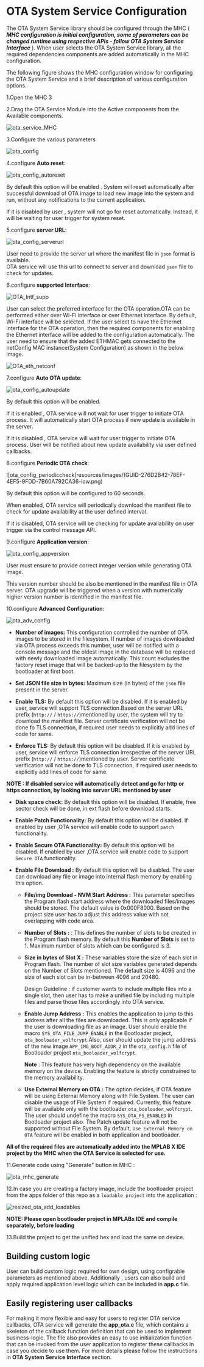 # OTA System Service Configuration  

The OTA System Service library should be configured through the MHC ( ***MHC configuration is initial configuration, some of parameters can be changed runtime using respective APIs - follow OTA System Service Interface*** ). When user selects the OTA System Service library, all the required dependencies components are added automatically in the MHC configuration.

The following figure shows the MHC configuration window for configuring the OTA System Service and a brief description of various configuration options.  

1.Open the MHC 3  

2.Drag the OTA Service Module into the Active components from the Available components.

![ota_service_MHC](resources/images/GUID-EB36963A-A6D4-49BC-A78F-461F15031AB8-low.png)

3.Configure the various parameters  

![ota_config](resources/images/GUID-63897CE4-6840-406B-82A9-F56C5AEC9FE1-low.png)

4.configure **Auto reset**:  

![ota_config_autoreset](resources/images/GUID-511FAF9D-2A70-4A8C-82DF-5C0677765B47-low.png)  

   By default this option will be enabled . System will reset automatically after successful download of OTA image to load new image into the system and run, without any notifications to the current application.  

   If it is disabled by user , system will not go for reset automatically. Instead, it will be waiting for user trigger for system reset.  

5.configure **server URL**:

![ota_config_serverurl](resources/images/GUID-B9FF72A6-4CCB-4474-8E28-991670DE743C-low.png)

User need to provide the server url where the manifest file in `json` format is available.  
OTA service will use this url to connect to server and download `json` file to check for updates.  

6.configure **supported Interface**:

![OTA_Intf_supp](resources/images/GUID-D00A9226-971A-4445-880C-23AA2EEEB0F5-low.png)

User can select the preferred interface for the OTA operation.OTA can be performed either over Wi-Fi interface or over Ethernet interface. By default, Wi-Fi interface will be selected. If the user select to have the Ethernet interface for the OTA operation, then the required components for enabling the Ethernet interface will be added to the configuration automatically. The user need to ensure that the added ETHMAC gets connected to the netConfig MAC instance(System Configuration) as shown in the below image.  

![OTA_eth_netconf](resources/images/GUID-A88C02E1-33CB-439D-BC62-036CB89D2526-low.png)  

7.configure **Auto OTA update**:

![ota_config_autoupdate](resources/images/GUID-8DA19CE5-1D03-4191-84B7-765DCC81DDC7-low.png)  

By default this option will be enabled.  

   If it is enabled , OTA service will not wait for user trigger to initiate OTA process. It will automatically start OTA process if new update is available in the server.  

   If it is disabled , OTA service will wait for user trigger to initiate OTA process. User will be notified about new update availability via user defined callbacks.  

8.configure **Periodic OTA check**:  

![ota_config_periodiccheck]resources/images/(GUID-276D2B42-78EF-4EF5-9FDD-7B60A792CA36-low.png)  

   By default this option will be configured to 60 seconds.  

   When enabled, OTA service will periodically download the manifest file to check for update availability at the user defined interval.  

   If it is disabled, OTA service will be checking for update availability on user trigger via the control message API.  

9.configure **Application version**:

   ![ota_config_appversion](resources/images/GUID-2BFEC2AC-400F-44FB-A3E4-86BD5D340EDC-low.png)  

   User must ensure to provide correct integer version while generating OTA image.  

   This version number should be also be mentioned in the manifest file in OTA server. OTA upgrade will be triggered when a version with numerically higher version number is identified in the manifest file.  

10.configure **Advanced Configuration**:  

![ota_adv_config](resources/images/GUID-EDC946BB-7AAC-4F0D-9FE6-E5F6F6B7C64B-low.png)  

   - **Number of images:**  This configuration controlled the number of OTA images to be stored in the filesystem. If number of images downloaded via OTA process exceeds this number, user will be notified with a console message and the oldest image in the database will be replaced with newly downloaded image automatically. This count excludes the factory reset image that will be backed-up to the filesystem by the bootloader at first boot.
   
   - **Set JSON file size in bytes:** Maximum size (in bytes) of the `json` file present in the server.
   - **Enable TLS:** By default this option will be disabled.
   If it is enabled by user, service will support TLS connection.Based on the server URL prefix (`http://` / `https://`)mentioned by user, the system will try to download the manifest file. Server certificate verification will not be done fo TLS connection, if required user needs to explicitly add lines of code for same.

   - **Enforce TLS:** By default this option will be disabled.
   If it is enabled by user, service will enforce TLS connection irrespective of the server URL prefix (`http://` / `https://`)mentioned by user. Server certificate verification will not be done fo TLS connection, if required user needs to explicitly add lines of code for same.

   **NOTE : If disabled service will automatically detect and go for http or https connection, by looking into server URL mentioned by user**

   - **Disk space check:** By default this option will be disabled. If enable, free sector check will be done, in ext flash before download starts.

   -  **Enable Patch Functionality:** By default this option will be disabled. If enabled by user ,OTA service will enable code to support `patch` functionality.

   -  **Enable Secure OTA Functionality:** By default this option will be disabled. If enabled by user ,OTA service will enable code to support `Secure OTA` functionality.

   - **Enable File Download :** By default this option will be disabled. The user can download any file or image into internal flash memory by enabling this option.

      - **File/img Download - NVM Start Address :** This parameter specifies the Program flash start address where the downloaded files/images should be stored. The default value is 0x000F8000. Based on the project size user has to adjust this address value with not overlapping with code area.

      - **Number of Slots :** : This defines the number of slots to be created in the Program flash memory. By default this **Number of Slots** is set to 1. Maximum number of slots which can be configured is 3.

      - **Size in bytes of Slot X :** These variables store the size of each slot in Program flash. The number of slot size variables generated depends on the Number of Slots mentioned. The default size is 4096 and the size of each slot can be in-between 4096 and 20480.

         Design Guideline : if customer wants to include multiple files into a single slot, then user has to make a unified file by including multiple files and parse those files accordingly into OTA service.

      - **Enable Jump Address :** This enables the application to jump to this address after all the files are downloaded. This is only applicable if the user is downloading file as an image. User should enable the macro `SYS_OTA_FILE_JUMP_ENABLE` in the Bootloader project, `ota_booloader_wolfcrypt`.Also, user should update the jump address of the new image `APP_IMG_BOOT_ADDR_2` in the `ota_config.h` file of Bootloader project `ota_booloader_wolfcrypt`.

         **Note** : This feature has very high dependency on the available memory on the device. Enabling the feature is strictly constrained to the memory availability. 

      - **Use External Memory on OTA :**  The option decides, if OTA feature will be using External Memory along with File System. The user can disable the usage of File System if required. Currently, this feature will be available only with the bootloader `ota_booloader_wolfcrypt`. The user should undefine the macro `SYS_OTA_FS_ENABLED` in Bootloader project also. The Patch update feature will not be supported without File System. By default, `Use External Memory on OTA` feature will be enabled in both application and bootloader.

   

**All of the required files are automatically added into the MPLAB X IDE project by the MHC when the OTA Service is selected for use.**

11.Generate code using "Generate" button in MHC :

![ota_mhc_generate](resources/images/GUID-90157A96-7171-4DC8-BDAB-1CACE8395898-low.png)

12.In case you are creating a factory image, include the bootloader project from the apps folder of this repo as a `loadable project` into the application :

![resized_ota_add_loadables](resources/images/GUID-E3F0AB13-BEE8-4E93-B331-E8CCA7E34BEE-low.png)  

   **NOTE: Please open bootloader project in MPLABx IDE and compile separately, before loading**  

13.Build the project to get the unified hex and load the same on device.

## Building custom logic

User can build custom logic required for own design, using configrable parameters as mentioned above. Additionally , users can also build and apply required application level logic which can be included in **app.c** file.  

## Easily registering user callbacks

For making it more flexible and easy for users to register OTA service callbacks, OTA service will generate the  **app_ota.c** file, which contains a skeleton of the callback function definition that can be used to implement business-logic. The file also provides an easy to use initialization function that can be invoked from the user application to register these callbacks in case you decide to use them. For more details please follow the instructions in **OTA System Service Interface** section.  


